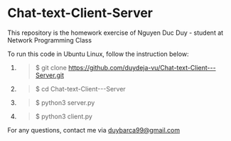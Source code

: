 # Chat-text-Client-Server
This repository is the homework exercise of Nguyen Duc Duy - student at Network Programming Class

To run this code in Ubuntu Linux, follow the instruction below:
1. > $ git clone https://github.com/duydeja-vu/Chat-text-Client---Server.git
2. > $ cd Chat-text-Client---Server
3. > $ python3 server.py
4. > $ python3 client.py

For any questions, contact me via duybarca99@gmail.com
